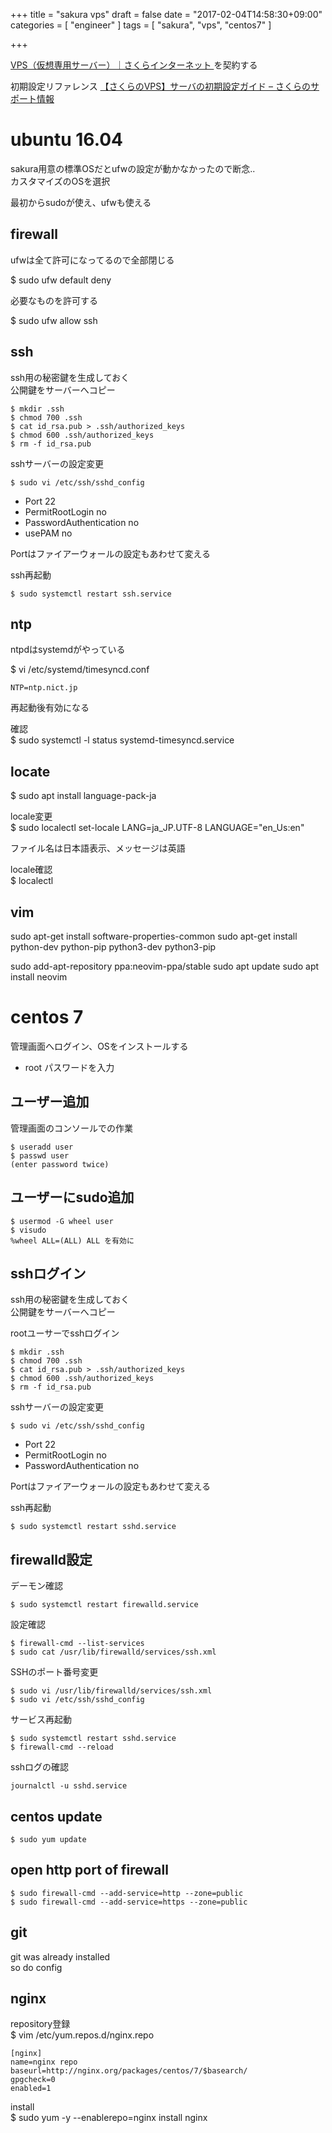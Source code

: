 +++
title = "sakura vps"
draft = false
date = "2017-02-04T14:58:30+09:00"
categories = [ "engineer" ]
tags = [ "sakura", "vps", "centos7" ]

+++

[VPS（仮想専用サーバー）｜さくらインターネット ](http://vps.sakura.ad.jp/) を契約する

初期設定リファレンス [【さくらのVPS】サーバの初期設定ガイド – さくらのサポート情報](https://help.sakura.ad.jp/hc/ja/articles/206208181)

# ubuntu 16.04

sakura用意の標準OSだとufwの設定が動かなかったので断念..  
カスタマイズのOSを選択  

最初からsudoが使え、ufwも使える  

## firewall

ufwは全て許可になってるので全部閉じる  

$ sudo ufw default deny  

必要なものを許可する  

$ sudo ufw allow ssh

## ssh

ssh用の秘密鍵を生成しておく  
公開鍵をサーバーへコピー  

```
$ mkdir .ssh
$ chmod 700 .ssh
$ cat id_rsa.pub > .ssh/authorized_keys
$ chmod 600 .ssh/authorized_keys
$ rm -f id_rsa.pub
```

sshサーバーの設定変更

```
$ sudo vi /etc/ssh/sshd_config
```

- Port 22
- PermitRootLogin no
- PasswordAuthentication no
- usePAM no

Portはファイアーウォールの設定もあわせて変える

ssh再起動

```
$ sudo systemctl restart ssh.service
```

## ntp

ntpdはsystemdがやっている

$ vi /etc/systemd/timesyncd.conf  

```
NTP=ntp.nict.jp
```

再起動後有効になる  

確認  
$ sudo systemctl -l status systemd-timesyncd.service  

## locate

$ sudo apt install language-pack-ja

locale変更  
$ sudo localectl set-locale LANG=ja_JP.UTF-8 LANGUAGE="en_Us:en"

ファイル名は日本語表示、メッセージは英語  

locale確認  
$ localectl

## vim

sudo apt-get install software-properties-common
sudo apt-get install python-dev python-pip python3-dev python3-pip

sudo add-apt-repository ppa:neovim-ppa/stable
sudo apt update
sudo apt install neovim

# centos 7

管理画面へログイン、OSをインストールする

- root パスワードを入力

## ユーザー追加

管理画面のコンソールでの作業  

```
$ useradd user
$ passwd user
(enter password twice)
```

## ユーザーにsudo追加

```
$ usermod -G wheel user
$ visudo
%wheel ALL=(ALL) ALL を有効に
```

## sshログイン

ssh用の秘密鍵を生成しておく  
公開鍵をサーバーへコピー  

rootユーサーでsshログイン  

```
$ mkdir .ssh
$ chmod 700 .ssh
$ cat id_rsa.pub > .ssh/authorized_keys
$ chmod 600 .ssh/authorized_keys
$ rm -f id_rsa.pub
```

sshサーバーの設定変更

```
$ sudo vi /etc/ssh/sshd_config
```

- Port 22
- PermitRootLogin no
- PasswordAuthentication no

Portはファイアーウォールの設定もあわせて変える

ssh再起動

```
$ sudo systemctl restart sshd.service
```

## firewalld設定

デーモン確認

```
$ sudo systemctl restart firewalld.service
```

設定確認

```
$ firewall-cmd --list-services
$ sudo cat /usr/lib/firewalld/services/ssh.xml
```

SSHのポート番号変更

```
$ sudo vi /usr/lib/firewalld/services/ssh.xml
$ sudo vi /etc/ssh/sshd_config
```

サービス再起動

```
$ sudo systemctl restart sshd.service
$ firewall-cmd --reload
```

sshログの確認

```
journalctl -u sshd.service
```

## centos update

```
$ sudo yum update
```

## open http port of firewall

```
$ sudo firewall-cmd --add-service=http --zone=public
$ sudo firewall-cmd --add-service=https --zone=public
```

## git

git was already installed  
so do config  

## nginx

repository登録  
$ vim /etc/yum.repos.d/nginx.repo

```
[nginx]
name=nginx repo
baseurl=http://nginx.org/packages/centos/7/$basearch/
gpgcheck=0
enabled=1
```

install  
$ sudo yum -y --enablerepo=nginx install nginx

